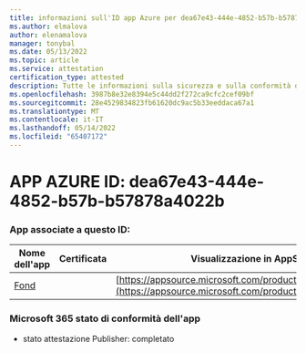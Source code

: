 ```yaml
---
title: informazioni sull'ID app Azure per dea67e43-444e-4852-b57b-b57878a4022b
ms.author: elmalova
author: elenamalova
manager: tonybal
ms.date: 05/13/2022
ms.topic: article
ms.service: attestation
certification_type: attested
description: Tutte le informazioni sulla sicurezza e sulla conformità disponibili per dea67e43-444e-4852-b57b-b57878a4022b.
ms.openlocfilehash: 3987b8e32e8394e5c44dd2f272ca9cfc2cef09bf
ms.sourcegitcommit: 28e4529834823fb61620dc9ac5b33eeddaca67a1
ms.translationtype: MT
ms.contentlocale: it-IT
ms.lasthandoff: 05/14/2022
ms.locfileid: "65407172"
---
```

# <a name="azure-app-id-dea67e43-444e-4852-b57b-b57878a4022b"></a>APP AZURE ID: dea67e43-444e-4852-b57b-b57878a4022b


### <a name="apps-associated-with-this-id"></a>App associate a questo ID:
| **Nome dell'app** | **Certificata** | **Visualizzazione in AppSource** |
|--------------|---------------|-----------------------|
| [Fond](../forward/WA200003631.md) |  | [https://appsource.microsoft.com/product/office/WA200003631](https://appsource.microsoft.com/product/office/WA200003631) |

### <a name="microsoft-365-app-compliance-status"></a>Microsoft 365 stato di conformità dell'app
- stato attestazione Publisher: completato
